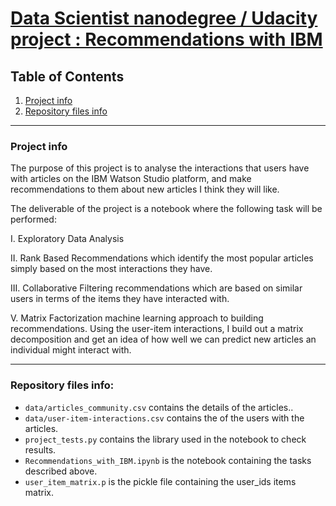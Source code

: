 # <u>Data Scientist nanodegree / Udacity project : Recommendations with IBM</u>
## Table of Contents
1. [Project info](#project-info)
2. [Repository files info](#repository-files-info)

***

### Project info

The purpose of this project is to analyse the interactions that users have with articles on the IBM Watson Studio platform, and make recommendations to them about new articles I think they will like. 

The deliverable of the project is a notebook where the following task will be performed:

I. Exploratory Data Analysis

II. Rank Based Recommendations which identify the most popular articles simply based on the most interactions they have.

III. Collaborative Filtering recommendations which are based on similar users in terms of the items they have interacted with. 

V. Matrix Factorization machine learning approach to building recommendations. Using the user-item interactions, I build out a matrix decomposition and get an idea of how well we can predict new articles an individual might interact with.


***
### Repository files info:


* `data/articles_community.csv` contains the details of the articles..
* `data/user-item-interactions.csv` contains the of the users with the articles.
* `project_tests.py` contains the library used in the notebook to check results.
* `Recommendations_with_IBM.ipynb`  is the notebook containing the tasks described above.
* `user_item_matrix.p` is the pickle file containing the user_ids items matrix.


